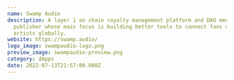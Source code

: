 ```yaml
---
name: Swamp Audio
description: A layer 1 on chain royalty management platform and DAO media
  publisher whose main focus is building better tools to connect fans and
  artists globally.
website: https://swamp.audio/
logo_image: swampaudio-logo.png
preview_image: swampaudio-preview.png
category: dApps
date: 2022-07-13T21:57:00.000Z
---
```

